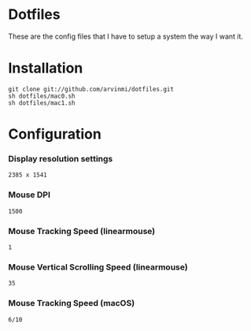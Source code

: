 # Dotfiles
These are the config files that I have to setup a system the way I want it.

# Installation
```
git clone git://github.com/arvinmi/dotfiles.git
sh dotfiles/mac0.sh
sh dotfiles/mac1.sh
```

# Configuration

### Display resolution settings  
```
2385 x 1541
```

### Mouse DPI
```
1500
```

### Mouse Tracking Speed (linearmouse)
```
1
```

### Mouse Vertical Scrolling Speed (linearmouse)
```
35
```

### Mouse Tracking Speed (macOS)
```
6/10
```
